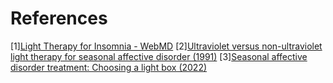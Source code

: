 # References
[1][Light Therapy for Insomnia - WebMD](https://www.webmd.com/sleep-disorders/insomnia-light-therapy)
[2][Ultraviolet versus non-ultraviolet light therapy for seasonal affective disorder (1991)](https://pubmed.ncbi.nlm.nih.gov/2033028/)
[3][Seasonal affective disorder treatment: Choosing a light box (2022)](https://www.mayoclinic.org/diseases-conditions/seasonal-affective-disorder/in-depth/seasonal-affective-disorder-treatment/art-20048298)